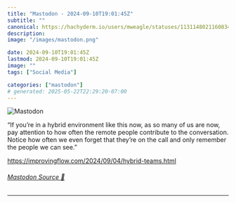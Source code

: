```yaml
---
title: "Mastodon - 2024-09-10T19:01:45Z"
subtitle: ""
canonical: https://hachyderm.io/users/mweagle/statuses/113114802116083422
description:
image: "/images/mastodon.png"

date: 2024-09-10T19:01:45Z
lastmod: 2024-09-10T19:01:45Z
image: ""
tags: ["Social Media"]

categories: ["mastodon"]
# generated: 2025-05-22T22:29:20-07:00
---
```

![Mastodon](/images/mastodon.png)

<p>“If you’re in a hybrid environment like this now, as so many of us are now, pay attention to how often the remote people contribute to the conversation. Notice how often we even forget that they’re on the call and only remember the people we can see.”</p><p><a href="https://improvingflow.com/2024/09/04/hybrid-teams.html" target="_blank" rel="nofollow noopener noreferrer" translate="no"><span class="invisible">https://</span><span class="ellipsis">improvingflow.com/2024/09/04/h</span><span class="invisible">ybrid-teams.html</span></a></p>


###### [Mastodon Source 🐘](https://hachyderm.io/@mweagle/113114802116083422)

___
